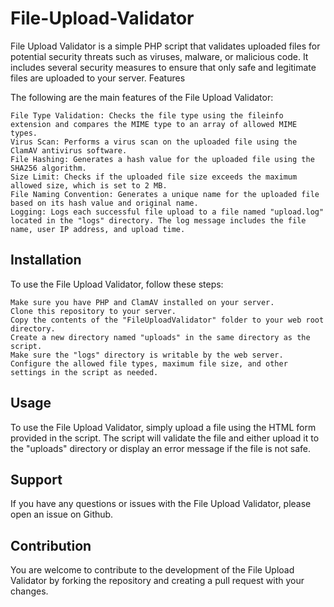 # File-Upload-Validator

File Upload Validator is a simple PHP script that validates uploaded files for potential security threats such as viruses, malware, or malicious code. It includes several security measures to ensure that only safe and legitimate files are uploaded to your server.
Features

The following are the main features of the File Upload Validator:

    File Type Validation: Checks the file type using the fileinfo extension and compares the MIME type to an array of allowed MIME types.
    Virus Scan: Performs a virus scan on the uploaded file using the ClamAV antivirus software.
    File Hashing: Generates a hash value for the uploaded file using the SHA256 algorithm.
    Size Limit: Checks if the uploaded file size exceeds the maximum allowed size, which is set to 2 MB.
    File Naming Convention: Generates a unique name for the uploaded file based on its hash value and original name.
    Logging: Logs each successful file upload to a file named "upload.log" located in the "logs" directory. The log message includes the file name, user IP address, and upload time.

## Installation

To use the File Upload Validator, follow these steps:

    Make sure you have PHP and ClamAV installed on your server.
    Clone this repository to your server.
    Copy the contents of the "FileUploadValidator" folder to your web root directory.
    Create a new directory named "uploads" in the same directory as the script.
    Make sure the "logs" directory is writable by the web server.
    Configure the allowed file types, maximum file size, and other settings in the script as needed.

## Usage

To use the File Upload Validator, simply upload a file using the HTML form provided in the script. The script will validate the file and either upload it to the "uploads" directory or display an error message if the file is not safe.


## Support

If you have any questions or issues with the File Upload Validator, please open an issue on Github.

## Contribution

You are welcome to contribute to the development of the File Upload Validator by forking the repository and creating a pull request with your changes.
